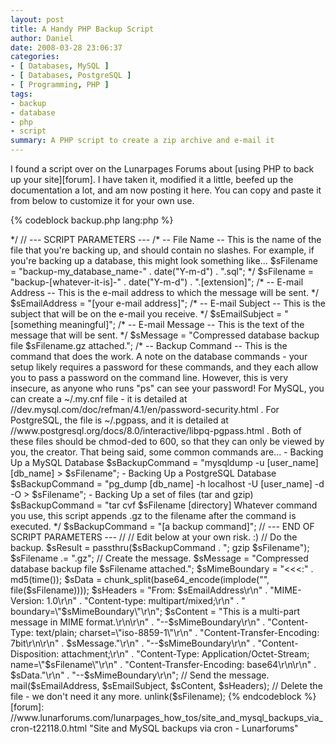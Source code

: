```yaml
---
layout: post
title: A Handy PHP Backup Script
author: Daniel
date: 2008-03-28 23:06:37
categories:
- [ Databases, MySQL ]
- [ Databases, PostgreSQL ]
- [ Programming, PHP ]
tags:
- backup
- database
- php
- script
summary: A PHP script to create a zip archive and e-mail it
---
```


I found a script over on the Lunarpages Forums about [using PHP to back up your site][forum].  I have taken it, modified it a little, beefed up the documentation a lot, and am now posting it here.  You can copy and paste it from below to customize it for your own use.

{% codeblock backup.php lang:php %}
<?php
/**
 * Generic Backup Script.
 *
 * To configure this script for your purposes, just edit the parameters below.
 * Once you have the parameters set properly, when the script executes, it will
 * create an archive file, gzip it, and e-mail it to the address specified.  It
 * can be executed through cron with the command
 *
 * php -q [name of script]
 *
 * You are free to use this, modify it, copy it, etc.  However, neither DJS
 * Consulting nor Daniel J. Summers assume any responsibility for good or bad
 * things that happen when modifications of this script are run.
 *
 * @author Daniel J. Summers <daniel@djs-consulting.com>
 */

// --- SCRIPT PARAMETERS ---

/*  -- File Name --
	This is the name of the file that you're backing up, and should contain no
	slashes.  For example, if you're backing up a database, this might look
	something like...
$sFilename = "backup-my_database_name-" . date("Y-m-d") . ".sql"; */
$sFilename = "backup-[whatever-it-is]-" . date("Y-m-d") . ".[extension]";

/*  -- E-mail Address --
	This is the e-mail address to which the message will be sent. */
$sEmailAddress = "[your e-mail address]";

/*  -- E-mail Subject --
	This is the subject that will be on the e-mail you receive. */
$sEmailSubject = "[something meaningful]";

/*  -- E-mail Message --
	This is the text of the message that will be sent. */
$sMessage = "Compressed database backup file $sFilename.gz attached.";

/*  -- Backup Command --
	This is the command that does the work.

  A note on the database commands - your setup likely requires a password
	for these commands, and they each allow you to pass a password on the
	command line.  However, this is very insecure, as anyone who runs "ps" can
	see your password!  For MySQL, you can create a ~&#47;.my.cnf file - it is
	detailed at //dev.mysql.com/doc/refman/4.1/en/password-security.html .
	For PostgreSQL, the file is ~&#47;.pgpass, and it is detailed at
	//www.postgresql.org/docs/8.0/interactive/libpq-pgpass.html .  Both of
	these files should be chmod-ded to 600, so that they can only be viewed by
	you, the creator.

  That being said, some common commands are...

  - Backing Up a MySQL Database
$sBackupCommand = "mysqldump -u [user_name] [db_name] > $sFilename";

  - Backing Up a PostgreSQL Database
$sBackupCommand = "pg_dump [db_name] -h localhost -U [user_name] -d -O > $sFilename";

  - Backing Up a set of files (tar and gzip)
$sBackupCommand = "tar cvf $sFilename [directory]

  Whatever command you use, this script appends .gz to the filename after the command is executed.  */
$sBackupCommand = "[a backup command]";

// --- END OF SCRIPT PARAMETERS ---
//
// Edit below at your own risk.  :)

// Do the backup.
$sResult = passthru($sBackupCommand . "; gzip $sFilename");
$sFilename .= ".gz";

// Create the message.
$sMessage = "Compressed database backup file $sFilename attached.";
$sMimeBoundary = "<<<:" . md5(time());
$sData = chunk_split(base64_encode(implode("", file($sFilename))));

$sHeaders = "From: $sEmailAddress\r\n"
		. "MIME-Version: 1.0\r\n"
		. "Content-type: multipart&#47;mixed;\r\n"
		. " boundary=\"$sMimeBoundary\"\r\n";

$sContent = "This is a multi-part message in MIME format.\r\n\r\n"
		. "--$sMimeBoundary\r\n"
		. "Content-Type: text/plain; charset=\"iso-8859-1\"\r\n"
		. "Content-Transfer-Encoding: 7bit\r\n\r\n"
		. $sMessage."\r\n"
		. "--$sMimeBoundary\r\n"
		. "Content-Disposition: attachment;\r\n"
		. "Content-Type: Application/Octet-Stream; name=\"$sFilename\"\r\n"
		. "Content-Transfer-Encoding: base64\r\n\r\n"
		. $sData."\r\n"
		. "--$sMimeBoundary\r\n";

// Send the message.
mail($sEmailAddress, $sEmailSubject, $sContent, $sHeaders);

// Delete the file - we don't need it any more.
unlink($sFilename);
{% endcodeblock %}


[forum]: //www.lunarforums.com/lunarpages_how_tos/site_and_mysql_backups_via_cron-t22118.0.html "Site and MySQL backups via cron - Lunarforums"
